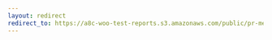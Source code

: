 ```yaml
---
layout: redirect
redirect_to: https://a8c-woo-test-reports.s3.amazonaws.com/public/pr-merge/39671/api/index.html
---
```

